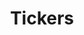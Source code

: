 ---
title: "Tickers"
description: "Browse stock analysis reports by ticker symbol. Find all historical analysis for specific companies and track their performance over time."
layout: "terms"
---